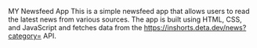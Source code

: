MY Newsfeed App
This is a simple newsfeed app that allows users to read the latest news from various sources. The app is built using HTML, CSS, and JavaScript and fetches data from the https://inshorts.deta.dev/news?category= API.
